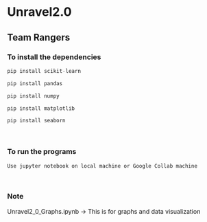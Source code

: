 # Unravel2.0


## Team Rangers
### To install the dependencies

```python
pip install scikit-learn
```

```python
pip install pandas
```

```python
pip install numpy
```

```python
pip install matplotlib
```

```python
pip install seaborn
```

<br>

### To run the programs

```
Use jupyter notebook on local machine or Google Collab machine
```
<br>

### Note
Unravel2_0_Graphs.ipynb -> This is for graphs and data visualization  
